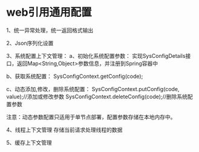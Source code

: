# web引用通用配置

1、统一异常处理，统一返回格式输出

2、Json序列化设置

3、系统配置上下文管理：
 a、初始化系统配置参数：
    实现SysConfigDetails接口，返回Map<String,Object>参数信息，并注册到Spring容器中
    
 b、获取系统配置：
    SysConfigContext.getConfig(code);
    
 c、动态添加,修改，删除系统配置：
    SysConfigContext.putConfig(code, value);//添加或修改参数
    SysConfigContext.deleteConfig(code);//删除系统配置参数
    
  注意：动态参数配置只适用于单节点部署，配置参数存储在本地内存中。
  
  
4、线程上下文管理
   存储当前请求处理线程的数据
   
   
5、缓存上下文管理
  


  

